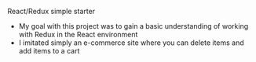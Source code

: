 React/Redux simple starter
* My goal with this project was to gain a basic understanding of working with Redux in the React environment
* I imitated simply an e-commerce site where you can delete items and add items to a cart 

